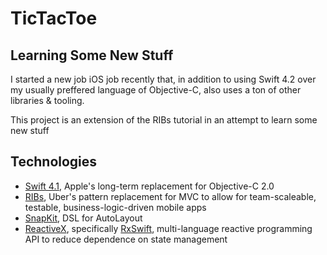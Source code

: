 # TicTacToe

## Learning Some New Stuff

I started a new job iOS job recently that, in addition to using Swift 4.2 over my usually preffered language of Objective-C, also uses a ton of other libraries & tooling.

This project is an extension of the RIBs tutorial in an attempt to learn some new stuff

## Technologies

* [Swift 4.1](https://swift.org), Apple's long-term replacement for Objective-C 2.0
* [RIBs](https://github.com/uber/ribs), Uber's pattern replacement for MVC to allow for team-scaleable, testable, business-logic-driven mobile apps
* [SnapKit](http://snapkit.io//), DSL for AutoLayout
* [ReactiveX](http://reactivex.io), specifically [RxSwift](https://github.com/ReactiveX/RxSwift), multi-language reactive programming API to reduce dependence on state management

